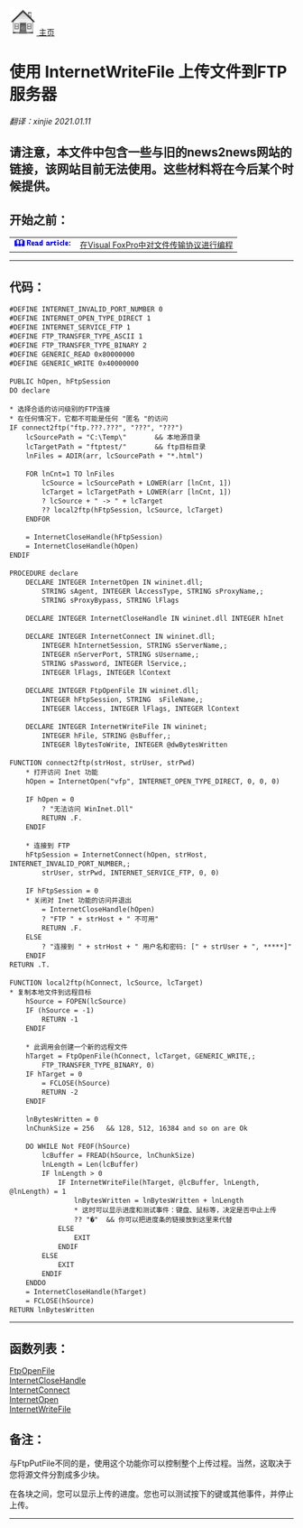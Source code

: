 [<img src="../images/home.png"> 主页 ](https://github.com/VFP9/Win32API)  

# 使用 InternetWriteFile 上传文件到FTP服务器
_翻译：xinjie  2021.01.11_

## 请注意，本文件中包含一些与旧的news2news网站的链接，该网站目前无法使用。这些材料将在今后某个时候提供。

<!-- Anatoliy --> 

## 开始之前：
<table cellspacing=3 cellpadding=0 border=0><tr><td valign=top><img src="../images/readarticle.gif" border=0></td><td valign=top class=fdescr><a href="?article=3">在Visual FoxPro中对文件传输协议进行编程</a></td></tr></table>    

  
***  

## 代码：
```foxpro  
#DEFINE INTERNET_INVALID_PORT_NUMBER 0
#DEFINE INTERNET_OPEN_TYPE_DIRECT 1
#DEFINE INTERNET_SERVICE_FTP 1
#DEFINE FTP_TRANSFER_TYPE_ASCII 1
#DEFINE FTP_TRANSFER_TYPE_BINARY 2
#DEFINE GENERIC_READ 0x80000000
#DEFINE GENERIC_WRITE 0x40000000

PUBLIC hOpen, hFtpSession
DO declare

* 选择合适的访问级别的FTP连接
* 在任何情况下，它都不可能是任何 "匿名 "的访问
IF connect2ftp("ftp.???.???", "???", "???")
	lcSourcePath = "C:\Temp\"       && 本地源目录
	lcTargetPath = "ftptest/"       && ftp目标目录
	lnFiles = ADIR(arr, lcSourcePath + "*.html")

	FOR lnCnt=1 TO lnFiles
		lcSource = lcSourcePath + LOWER(arr [lnCnt, 1])
		lcTarget = lcTargetPath + LOWER(arr [lnCnt, 1])
		? lcSource + " -> " + lcTarget
		?? local2ftp(hFtpSession, lcSource, lcTarget)
	ENDFOR

	= InternetCloseHandle(hFtpSession)
	= InternetCloseHandle(hOpen)
ENDIF

PROCEDURE declare
	DECLARE INTEGER InternetOpen IN wininet.dll;
		STRING sAgent, INTEGER lAccessType, STRING sProxyName,;
		STRING sProxyBypass, STRING lFlags

	DECLARE INTEGER InternetCloseHandle IN wininet.dll INTEGER hInet

	DECLARE INTEGER InternetConnect IN wininet.dll;
		INTEGER hInternetSession, STRING sServerName,;
		INTEGER nServerPort, STRING sUsername,;
		STRING sPassword, INTEGER lService,;
		INTEGER lFlags, INTEGER lContext

	DECLARE INTEGER FtpOpenFile IN wininet.dll;
		INTEGER hFtpSession, STRING  sFileName,;
		INTEGER lAccess, INTEGER lFlags, INTEGER lContext

	DECLARE INTEGER InternetWriteFile IN wininet;
		INTEGER hFile, STRING @sBuffer,;
		INTEGER lBytesToWrite, INTEGER @dwBytesWritten

FUNCTION connect2ftp(strHost, strUser, strPwd)
	* 打开访问 Inet 功能
	hOpen = InternetOpen("vfp", INTERNET_OPEN_TYPE_DIRECT, 0, 0, 0)

	IF hOpen = 0
		? "无法访问 WinInet.Dll"
		RETURN .F.
	ENDIF

	* 连接到 FTP
	hFtpSession = InternetConnect(hOpen, strHost, INTERNET_INVALID_PORT_NUMBER,;
		strUser, strPwd, INTERNET_SERVICE_FTP, 0, 0)

	IF hFtpSession = 0
	* 关闭对 Inet 功能的访问并退出
		= InternetCloseHandle(hOpen)
		? "FTP " + strHost + " 不可用"
		RETURN .F.
	ELSE
		? "连接到 " + strHost + " 用户名和密码: [" + strUser + ", *****]"
	ENDIF
RETURN .T.

FUNCTION local2ftp(hConnect, lcSource, lcTarget)
* 复制本地文件到远程目标
	hSource = FOPEN(lcSource)
	IF (hSource = -1)
		RETURN -1
	ENDIF

	* 此调用会创建一个新的远程文件
	hTarget = FtpOpenFile(hConnect, lcTarget, GENERIC_WRITE,;
		FTP_TRANSFER_TYPE_BINARY, 0)
	IF hTarget = 0
		= FCLOSE(hSource)
		RETURN -2
	ENDIF

	lnBytesWritten = 0
	lnChunkSize = 256	&& 128, 512, 16384 and so on are Ok

	DO WHILE Not FEOF(hSource)
		lcBuffer = FREAD(hSource, lnChunkSize)
		lnLength = Len(lcBuffer)
		IF lnLength > 0
			IF InternetWriteFile(hTarget, @lcBuffer, lnLength, @lnLength) = 1
				lnBytesWritten = lnBytesWritten + lnLength
				* 这时可以显示进度和测试事件：键盘、鼠标等，决定是否中止上传
				?? "�"	&& 你可以把进度条的链接放到这里来代替
			ELSE
				EXIT
			ENDIF
		ELSE
			EXIT
		ENDIF
	ENDDO
	= InternetCloseHandle(hTarget)
	= FCLOSE(hSource)
RETURN lnBytesWritten  
```  
***  


## 函数列表：
[FtpOpenFile](../libraries/wininet/FtpOpenFile.md)  
[InternetCloseHandle](../libraries/wininet/InternetCloseHandle.md)  
[InternetConnect](../libraries/wininet/InternetConnect.md)  
[InternetOpen](../libraries/wininet/InternetOpen.md)  
[InternetWriteFile](../libraries/wininet/InternetWriteFile.md)  

## 备注：
与FtpPutFile不同的是，使用这个功能你可以控制整个上传过程。当然，这取决于您将源文件分割成多少块。 
  
在各块之间，您可以显示上传的进度。您也可以测试按下的键或其他事件，并停止上传。 
  
***  

